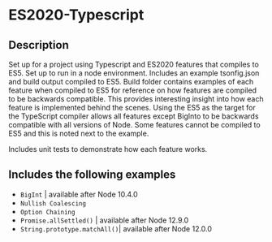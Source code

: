 # ES2020-Typescript

## Description

Set up for a project using Typescript and ES2020 features that compiles to ES5. Set up to run in a node environment. Includes an example tsonfig.json and build output compiled to ES5. Build folder contains examples of each feature when compiled to ES5 for reference on how features are compiled to be backwards compatible. This provides interesting insight into how each feature is implemented behind the scenes. Using the ES5 as the target for the TypeScript compiler allows all features except BigInto to be backwards compatible with all versions of Node. Some features cannot be compiled to ES5 and this is noted next to the example. 

Includes unit tests to demonstrate how each feature works. 

## Includes the following examples

- `BigInt` | available after Node 10.4.0
- `Nullish Coalescing`
- `Option Chaining` 
- `Promise.allSettled()` | available after Node 12.9.0
- `String.prototype.matchAll()`| available after Node 12.0.0


